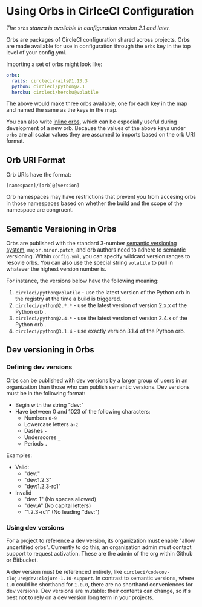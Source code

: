 # Using Orbs in CirlceCI Configuration
_The `orbs` stanza is available in configuration version 2.1 and later._

Orbs are packages of CircleCI configuration shared across projects. Orbs are made available for use in configuration through the `orbs` key in the top level of your config.yml. 

Importing a set of orbs might look like:

```yaml
orbs:
  rails: circleci/rails@1.13.3
  python: circleci/python@2.1
  heroku: circleci/heroku@volatile
```

The above would make three orbs available, one for each key in the map and named the same as the keys in the map. 

You can also write [inline orbs](inline-orbs), which can be especially useful during development of a new orb. Because the values of the above keys under `orbs` are all scalar values they are assumed to imports based on the orb URI format.

## Orb URI Format
Orb URIs have the format:

`[namespace]/[orb]@[version]`

Orb namespaces may have restrictions that prevent you from accesing orbs in those namespaces based on whether the build and the scope of the namespace are congruent.

## Semantic Versioning in Orbs

Orbs are published with the standard 3-number [semantic versioning system](https://semver.org/), `major.minor.patch`, and orb authors need to adhere to semantic versioning. Within `config.yml`, you can specify wildcard version ranges to resovle orbs. You can also use the special string `volatile` to pull in whatever the highest version number is.  

For instance, the versions below have the following meaning:

1. `circleci/python@volatile` - use the latest version of the Python orb in the registry at the time a build is triggered.
2. `circleci/python@2.*.*` - use the latest version of version 2.x.x of the Python orb .
3. `circleci/python@2.4.*` - use the latest version of version 2.4.x of the Python orb .
4. `circleci/python@3.1.4` - use exactly version 3.1.4 of the Python orb.

## Dev versioning in Orbs

### Defining dev versions
Orbs can be published with dev versions by a larger group of users in an organization than those who can publish semantic versions. Dev versions must be in the following format:

- Begin with the string "dev:"
- Have between 0 and 1023 of the following characters:
  - Numbers `0-9`
  - Lowercase letters `a-z`
  - Dashes `-`
  - Underscores `_`
  - Periods `.`

Examples:
- Valid:
  - "dev:"
  - "dev:1.2.3"
  - "dev:1.2.3-rc1"
- Invalid
  - "dev: 1" (No spaces allowed)
  - "dev:A" (No capital letters)
  - "1.2.3-rc1" (No leading "dev:")

### Using dev versions

For a project to reference a dev version, its organization must enable "allow uncertified orbs". Currently to do this, an organization admin must contact support to request activation. These are the admin of the org within Github or Bitbucket.

A dev version must be referenced entirely, like `circleci/codecov-clojure@dev:clojure-1.10-support`. In contrast to semantic versions, where `1.0` could be shorthand for `1.0.0`, there are no shorthand conveniences for dev versions. Dev versions are mutable: their contents can change, so it's best not to rely on a dev version long term in your projects.
